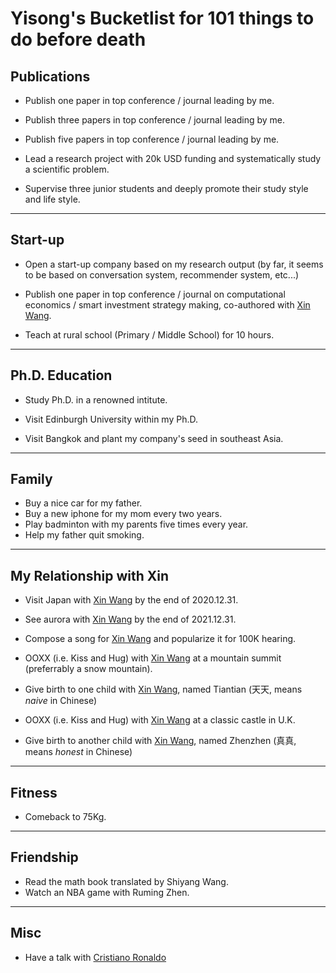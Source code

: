 # Yisong's Bucketlist for 101 things to do before death

## Publications

- Publish one paper in top conference / journal leading by me.
- Publish three papers in top conference / journal leading by me.
- Publish five papers in top conference / journal leading by me.

- Lead a research project with 20k USD funding and systematically study a scientific problem.

- Supervise three junior students and deeply promote their study style and life style.

---

## Start-up

- Open a start-up company based on my research output (by far, it seems to be based on conversation system, recommender system, etc...)

- Publish one paper in top conference / journal on computational economics / smart investment strategy making, co-authored with [Xin Wang](https://wangxinalice.com).
- Teach at rural school (Primary / Middle School) for 10 hours.

---

## Ph.D. Education

- Study Ph.D. in a renowned intitute.

- Visit Edinburgh University within my Ph.D.
- Visit Bangkok and plant my company's seed in southeast Asia.

---

## Family

- Buy a nice car for my father.
- Buy a new iphone for my mom every two years.
- Play badminton with my parents five times every year.
- Help my father quit smoking.

---

## My Relationship with Xin

- Visit Japan with [Xin Wang](https://wangxinalice.com) by the end of 2020.12.31.
- See aurora with [Xin Wang](https://wangxinalice.com) by the end of 2021.12.31.

- Compose a song for [Xin Wang](https://wangxinalice.com)  and popularize it for 100K hearing.
- OOXX (i.e. Kiss and Hug) with [Xin Wang](https://wangxinalice.com) at a mountain summit (preferrably a snow mountain).
- Give birth to one child with [Xin Wang](https://wangxinalice.com), named Tiantian (天天, means *naive* in Chinese)
- OOXX (i.e. Kiss and Hug) with [Xin Wang](https://wangxinalice.com) at a classic castle in U.K.
- Give birth to another child with [Xin Wang](https://wangxinalice.com), named Zhenzhen  (真真, means *honest* in Chinese)

---

## Fitness

- Comeback to 75Kg.

---

## Friendship

- Read the math book translated by Shiyang Wang.
- Watch an NBA game with Ruming Zhen.

---

## Misc

- Have a talk with [Cristiano Ronaldo](https://twitter.com/Cristiano?ref_src=twsrc%5Egoogle%7Ctwcamp%5Eserp%7Ctwgr%5Eauthor)


